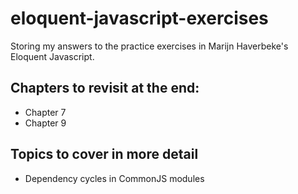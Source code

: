 # eloquent-javascript-exercises
 Storing my answers to the practice exercises in Marijn Haverbeke's Eloquent Javascript.

## Chapters to revisit at the end:
- Chapter 7
- Chapter 9

## Topics to cover in more detail
- Dependency cycles in CommonJS modules